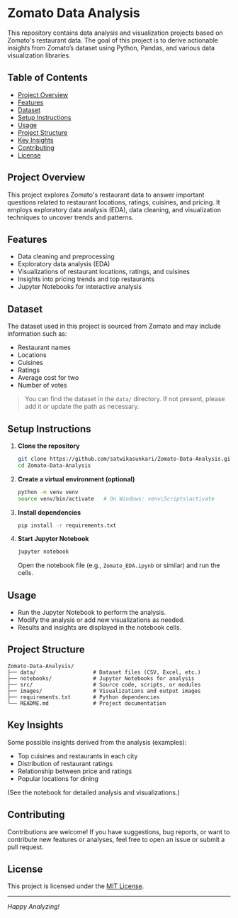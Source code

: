# Zomato Data Analysis

This repository contains data analysis and visualization projects based on Zomato's restaurant data. The goal of this project is to derive actionable insights from Zomato’s dataset using Python, Pandas, and various data visualization libraries.

## Table of Contents

- [Project Overview](#project-overview)
- [Features](#features)
- [Dataset](#dataset)
- [Setup Instructions](#setup-instructions)
- [Usage](#usage)
- [Project Structure](#project-structure)
- [Key Insights](#key-insights)
- [Contributing](#contributing)
- [License](#license)

## Project Overview

This project explores Zomato's restaurant data to answer important questions related to restaurant locations, ratings, cuisines, and pricing. It employs exploratory data analysis (EDA), data cleaning, and visualization techniques to uncover trends and patterns.

## Features

- Data cleaning and preprocessing
- Exploratory data analysis (EDA)
- Visualizations of restaurant locations, ratings, and cuisines
- Insights into pricing trends and top restaurants
- Jupyter Notebooks for interactive analysis

## Dataset

The dataset used in this project is sourced from Zomato and may include information such as:

- Restaurant names
- Locations
- Cuisines
- Ratings
- Average cost for two
- Number of votes

> You can find the dataset in the `data/` directory. If not present, please add it or update the path as necessary.

## Setup Instructions

1. **Clone the repository**
   ```bash
   git clone https://github.com/satwikasunkari/Zomato-Data-Analysis.git
   cd Zomato-Data-Analysis
   ```

2. **Create a virtual environment (optional)**
   ```bash
   python -m venv venv
   source venv/bin/activate   # On Windows: venv\Scripts\activate
   ```

3. **Install dependencies**
   ```bash
   pip install -r requirements.txt
   ```

4. **Start Jupyter Notebook**
   ```bash
   jupyter notebook
   ```
   Open the notebook file (e.g., `Zomato_EDA.ipynb` or similar) and run the cells.

## Usage

- Run the Jupyter Notebook to perform the analysis.
- Modify the analysis or add new visualizations as needed.
- Results and insights are displayed in the notebook cells.

## Project Structure

```
Zomato-Data-Analysis/
├── data/                  # Dataset files (CSV, Excel, etc.)
├── notebooks/             # Jupyter Notebooks for analysis
├── src/                   # Source code, scripts, or modules
├── images/                # Visualizations and output images
├── requirements.txt       # Python dependencies
└── README.md              # Project documentation
```

## Key Insights

Some possible insights derived from the analysis (examples):

- Top cuisines and restaurants in each city
- Distribution of restaurant ratings
- Relationship between price and ratings
- Popular locations for dining

(See the notebook for detailed analysis and visualizations.)

## Contributing

Contributions are welcome! If you have suggestions, bug reports, or want to contribute new features or analyses, feel free to open an issue or submit a pull request.

## License

This project is licensed under the [MIT License](LICENSE).

---

*Happy Analyzing!*

